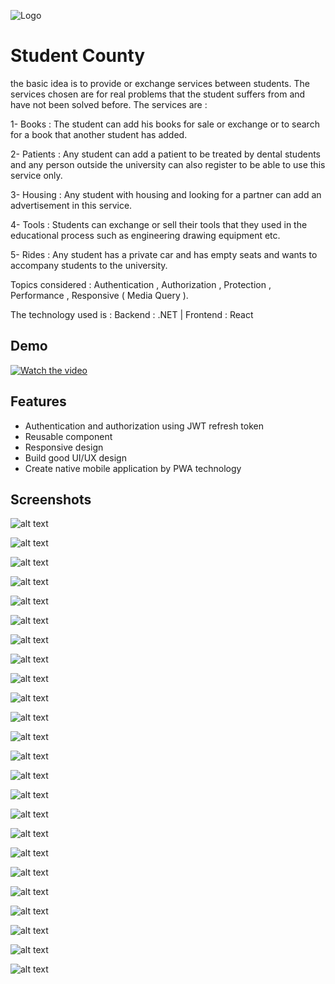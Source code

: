 
![Logo](https://raw.githubusercontent.com/Musab-Salah/Student-County/master/Demo/logo/logo.ico)




# Student County

the basic idea is to provide or exchange services between students. The services chosen are for real problems that the student suffers from and have not been solved before. The services are :

1- Books : The student can add his books for sale or exchange or to search for a book that another student has added.

2- Patients : Any student can add a patient to be treated by dental students and any person outside the university can also register to be able to use this service only.

3- Housing : Any student with housing and looking for a partner can add an advertisement in this service.

4- Tools : Students can exchange or sell their tools that they used in the educational process such as engineering drawing equipment etc.

5- Rides : Any student has a private car and has empty seats and wants to accompany students to the university.


Topics considered : Authentication , Authorization , Protection , Performance , Responsive ( Media Query ).

The technology used is :
Backend : .NET | Frontend : React
## Demo

[![Watch the video](https://raw.githubusercontent.com/Musab-Salah/Student-County/master/Demo/Screenshot_25.png)](https://youtu.be/u3G4QXhPZ14)


## Features

- Authentication and authorization using JWT refresh token
- Reusable component
- Responsive design
- Build good UI/UX design
- Create native mobile application by PWA technology

## Screenshots


![alt text](https://github.com/Musab-Salah/Student-County/blob/master/Demo/screenshot/Screenshot_1.png?raw=true)

![alt text](https://github.com/Musab-Salah/Student-County/blob/master/Demo/screenshot/Screenshot_2.png?raw=true)

![alt text](https://github.com/Musab-Salah/Student-County/blob/master/Demo/screenshot/Screenshot_3.png?raw=true)

![alt text](https://github.com/Musab-Salah/Student-County/blob/master/Demo/screenshot/Screenshot_4.png?raw=true)

![alt text](https://github.com/Musab-Salah/Student-County/blob/master/Demo/screenshot/Screenshot_5.png?raw=true)

![alt text](https://github.com/Musab-Salah/Student-County/blob/master/Demo/screenshot/Screenshot_6.png?raw=true)

![alt text](https://github.com/Musab-Salah/Student-County/blob/master/Demo/screenshot/Screenshot_7.png?raw=true)

![alt text](https://github.com/Musab-Salah/Student-County/blob/master/Demo/screenshot/Screenshot_8.png?raw=true)

![alt text](https://github.com/Musab-Salah/Student-County/blob/master/Demo/screenshot/Screenshot_9.png?raw=true)

![alt text](https://github.com/Musab-Salah/Student-County/blob/master/Demo/screenshot/Screenshot_10.png?raw=true)

![alt text](https://github.com/Musab-Salah/Student-County/blob/master/Demo/screenshot/Screenshot_11.png?raw=true)

![alt text](https://github.com/Musab-Salah/Student-County/blob/master/Demo/screenshot/Screenshot_12.png?raw=true)

![alt text](https://github.com/Musab-Salah/Student-County/blob/master/Demo/screenshot/Screenshot_13.png?raw=true)

![alt text](https://github.com/Musab-Salah/Student-County/blob/master/Demo/screenshot/Screenshot_14.png?raw=true)

![alt text](https://github.com/Musab-Salah/Student-County/blob/master/Demo/screenshot/Screenshot_15.png?raw=true)

![alt text](https://github.com/Musab-Salah/Student-County/blob/master/Demo/screenshot/Screenshot_16.png?raw=true)

![alt text](https://github.com/Musab-Salah/Student-County/blob/master/Demo/screenshot/Screenshot_17.png?raw=true)

![alt text](https://github.com/Musab-Salah/Student-County/blob/master/Demo/screenshot/Screenshot_18.png?raw=true)

![alt text](https://github.com/Musab-Salah/Student-County/blob/master/Demo/screenshot/Screenshot_19.png?raw=true)

![alt text](https://github.com/Musab-Salah/Student-County/blob/master/Demo/screenshot/Screenshot_20.png?raw=true)

![alt text](https://github.com/Musab-Salah/Student-County/blob/master/Demo/screenshot/Screenshot_21.png?raw=true)

![alt text](https://github.com/Musab-Salah/Student-County/blob/master/Demo/screenshot/Screenshot_22.png?raw=true)

![alt text](https://github.com/Musab-Salah/Student-County/blob/master/Demo/screenshot/Screenshot_23.png?raw=true)

![alt text](https://github.com/Musab-Salah/Student-County/blob/master/Demo/screenshot/Screenshot_24.png?raw=true)